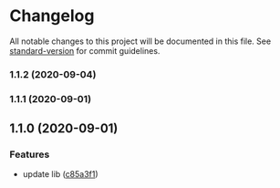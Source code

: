 # Changelog

All notable changes to this project will be documented in this file. See [standard-version](https://github.com/conventional-changelog/standard-version) for commit guidelines.

### 1.1.2 (2020-09-04)

### 1.1.1 (2020-09-01)

## 1.1.0 (2020-09-01)


### Features

* update lib ([c85a3f1](https://github.com/pawgame/hooks/commit/c85a3f133de54b60bacfaf84cd3a57b0c969af64))
